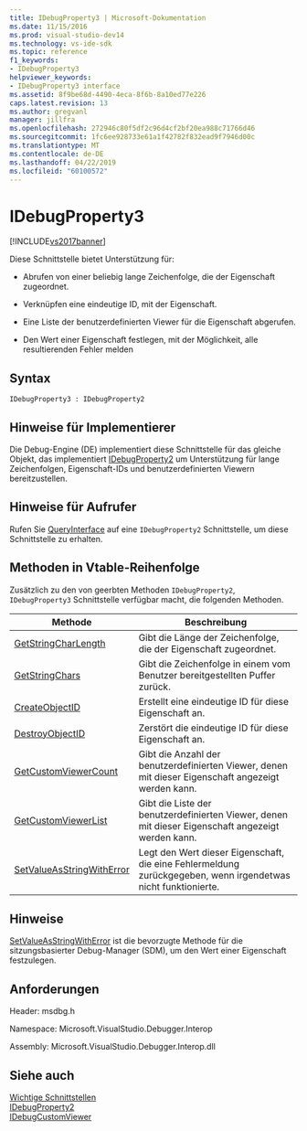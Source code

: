 ```yaml
---
title: IDebugProperty3 | Microsoft-Dokumentation
ms.date: 11/15/2016
ms.prod: visual-studio-dev14
ms.technology: vs-ide-sdk
ms.topic: reference
f1_keywords:
- IDebugProperty3
helpviewer_keywords:
- IDebugProperty3 interface
ms.assetid: 8f9be68d-4490-4eca-8f6b-8a10ed77e226
caps.latest.revision: 13
ms.author: gregvanl
manager: jillfra
ms.openlocfilehash: 272946c80f5df2c96d4cf2bf20ea988c71766d46
ms.sourcegitcommit: 1fc6ee928733e61a1f42782f832ead9f7946d00c
ms.translationtype: MT
ms.contentlocale: de-DE
ms.lasthandoff: 04/22/2019
ms.locfileid: "60100572"
---
```

# <a name="idebugproperty3"></a>IDebugProperty3
[!INCLUDE[vs2017banner](../../../includes/vs2017banner.md)]

Diese Schnittstelle bietet Unterstützung für:  
  
- Abrufen von einer beliebig lange Zeichenfolge, die der Eigenschaft zugeordnet.  
  
- Verknüpfen eine eindeutige ID, mit der Eigenschaft.  
  
- Eine Liste der benutzerdefinierten Viewer für die Eigenschaft abgerufen.  
  
- Den Wert einer Eigenschaft festlegen, mit der Möglichkeit, alle resultierenden Fehler melden  
  
## <a name="syntax"></a>Syntax  
  
```  
IDebugProperty3 : IDebugProperty2  
```  
  
## <a name="notes-for-implementers"></a>Hinweise für Implementierer  
 Die Debug-Engine (DE) implementiert diese Schnittstelle für das gleiche Objekt, das implementiert [IDebugProperty2](../../../extensibility/debugger/reference/idebugproperty2.md) um Unterstützung für lange Zeichenfolgen, Eigenschaft-IDs und benutzerdefinierten Viewern bereitzustellen.  
  
## <a name="notes-for-callers"></a>Hinweise für Aufrufer  
 Rufen Sie [QueryInterface](http://msdn.microsoft.com/library/62fce95e-aafa-4187-b50b-e6611b74c3b3) auf eine `IDebugProperty2` Schnittstelle, um diese Schnittstelle zu erhalten.  
  
## <a name="methods-in-vtable-order"></a>Methoden in Vtable-Reihenfolge  
 Zusätzlich zu den von geerbten Methoden `IDebugProperty2`, `IDebugProperty3` Schnittstelle verfügbar macht, die folgenden Methoden.  
  
|Methode|Beschreibung|  
|------------|-----------------|  
|[GetStringCharLength](../../../extensibility/debugger/reference/idebugproperty3-getstringcharlength.md)|Gibt die Länge der Zeichenfolge, die der Eigenschaft zugeordnet.|  
|[GetStringChars](../../../extensibility/debugger/reference/idebugproperty3-getstringchars.md)|Gibt die Zeichenfolge in einem vom Benutzer bereitgestellten Puffer zurück.|  
|[CreateObjectID](../../../extensibility/debugger/reference/idebugproperty3-createobjectid.md)|Erstellt eine eindeutige ID für diese Eigenschaft an.|  
|[DestroyObjectID](../../../extensibility/debugger/reference/idebugproperty3-destroyobjectid.md)|Zerstört die eindeutige ID für diese Eigenschaft an.|  
|[GetCustomViewerCount](../../../extensibility/debugger/reference/idebugproperty3-getcustomviewercount.md)|Gibt die Anzahl der benutzerdefinierten Viewer, denen mit dieser Eigenschaft angezeigt werden kann.|  
|[GetCustomViewerList](../../../extensibility/debugger/reference/idebugproperty3-getcustomviewerlist.md)|Gibt die Liste der benutzerdefinierten Viewer, denen mit dieser Eigenschaft angezeigt werden kann.|  
|[SetValueAsStringWithError](../../../extensibility/debugger/reference/idebugproperty3-setvalueasstringwitherror.md)|Legt den Wert dieser Eigenschaft, die eine Fehlermeldung zurückgegeben, wenn irgendetwas nicht funktionierte.|  
  
## <a name="remarks"></a>Hinweise  
 [SetValueAsStringWithError](../../../extensibility/debugger/reference/idebugproperty3-setvalueasstringwitherror.md) ist die bevorzugte Methode für die sitzungsbasierter Debug-Manager (SDM), um den Wert einer Eigenschaft festzulegen.  
  
## <a name="requirements"></a>Anforderungen  
 Header: msdbg.h  
  
 Namespace: Microsoft.VisualStudio.Debugger.Interop  
  
 Assembly: Microsoft.VisualStudio.Debugger.Interop.dll  
  
## <a name="see-also"></a>Siehe auch  
 [Wichtige Schnittstellen](../../../extensibility/debugger/reference/core-interfaces.md)   
 [IDebugProperty2](../../../extensibility/debugger/reference/idebugproperty2.md)   
 [IDebugCustomViewer](../../../extensibility/debugger/reference/idebugcustomviewer.md)
